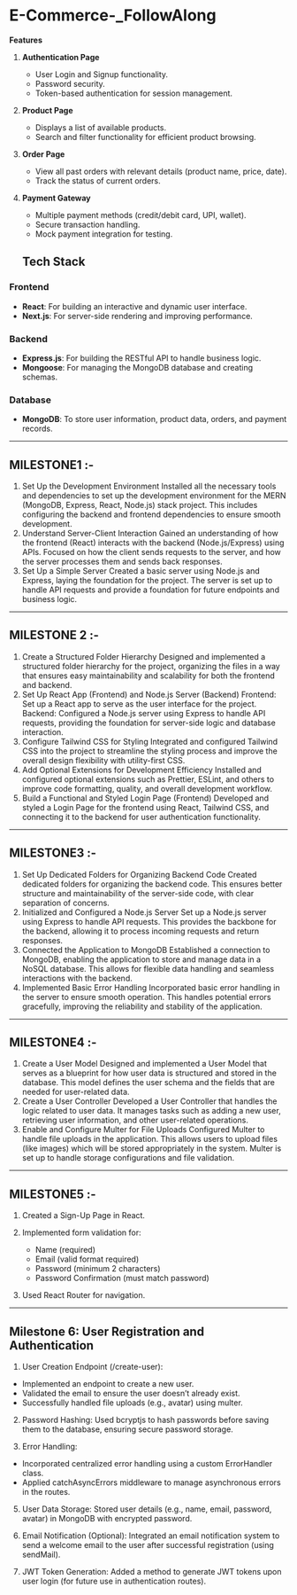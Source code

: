 # E-Commerce-_FollowAlong
 **Features**

1. **Authentication Page**  
   - User Login and Signup functionality.  
   - Password security.  
   - Token-based authentication for session management.  

2. **Product Page**  
   - Displays a list of available products.  
   - Search and filter functionality for efficient product browsing.  

3. **Order Page**  
   - View all past orders with relevant details (product name, price, date).  
   - Track the status of current orders.  

4. **Payment Gateway**  
   - Multiple payment methods (credit/debit card, UPI, wallet).  
   - Secure transaction handling.  
   - Mock payment integration for testing.


   ## Tech Stack

### **Frontend**  
- **React**: For building an interactive and dynamic user interface.  
- **Next.js**: For server-side rendering and improving performance.  

### **Backend**  
- **Express.js**: For building the RESTful API to handle business logic.  
- **Mongoose**: For managing the MongoDB database and creating schemas.  

### **Database**  
- **MongoDB**: To store user information, product data, orders, and payment records. 
---

## MILESTONE1 :-
1. Set Up the Development Environment
Installed all the necessary tools and dependencies to set up the development environment for the MERN (MongoDB, Express, React, Node.js) stack project. This includes configuring the backend and frontend dependencies to ensure smooth development.
2. Understand Server-Client Interaction
Gained an understanding of how the frontend (React) interacts with the backend (Node.js/Express) using APIs. Focused on how the client sends requests to the server, and how the server processes them and sends back responses.
3. Set Up a Simple Server
Created a basic server using Node.js and Express, laying the foundation for the project. The server is set up to handle API requests and provide a foundation for future endpoints and business logic.

---
## MILESTONE 2  :-
1. Create a Structured Folder Hierarchy
Designed and implemented a structured folder hierarchy for the project, organizing the files in a way that ensures easy maintainability and scalability for both the frontend and backend.
2. Set Up React App (Frontend) and Node.js Server (Backend)
Frontend: Set up a React app to serve as the user interface for the project.
Backend: Configured a Node.js server using Express to handle API requests, providing the foundation for server-side logic and database interaction.
3. Configure Tailwind CSS for Styling
Integrated and configured Tailwind CSS into the project to streamline the styling process and improve the overall design flexibility with utility-first CSS.
4. Add Optional Extensions for Development Efficiency
Installed and configured optional extensions such as Prettier, ESLint, and others to improve code formatting, quality, and overall development workflow.
5. Build a Functional and Styled Login Page (Frontend)
Developed and styled a Login Page for the frontend using React, Tailwind CSS, and connecting it to the backend for user authentication functionality.

---
## MILESTONE3 :- 
1. Set Up Dedicated Folders for Organizing Backend Code
Created dedicated folders for organizing the backend code. This ensures better structure and maintainability of the server-side code, with clear separation of concerns.
2. Initialized and Configured a Node.js Server
Set up a Node.js server using Express to handle API requests. This provides the backbone for the backend, allowing it to process incoming requests and return responses.
3. Connected the Application to MongoDB
Established a connection to MongoDB, enabling the application to store and manage data in a NoSQL database. This allows for flexible data handling and seamless interactions with the backend.
4. Implemented Basic Error Handling
Incorporated basic error handling in the server to ensure smooth operation. This handles potential errors gracefully, improving the reliability and stability of the application.

---

## MILESTONE4 :-
1. Create a User Model
Designed and implemented a User Model that serves as a blueprint for how user data is structured and stored in the database. This model defines the user schema and the fields that are needed for user-related data.
2. Create a User Controller
Developed a User Controller that handles the logic related to user data. It manages tasks such as adding a new user, retrieving user information, and other user-related operations.
3. Enable and Configure Multer for File Uploads
Configured Multer to handle file uploads in the application. This allows users to upload files (like images) which will be stored appropriately in the system. Multer is set up to handle storage configurations and file validation.


---

## MILESTONE5 :-
1. Created a Sign-Up Page in React.
2. Implemented form validation for:
     - Name (required)
     - Email (valid format required)
     - Password (minimum 2 characters)
     - Password Confirmation (must match password)

4. Used React Router for navigation.

---

## Milestone 6: User Registration and Authentication
1. User Creation Endpoint (/create-user):
 - Implemented an endpoint to create a new user.
 - Validated the email to ensure the user doesn’t already exist.
 - Successfully handled file uploads (e.g., avatar) using multer.

 2. Password Hashing:
 Used bcryptjs to hash passwords before saving them to the database, ensuring secure password storage.

4. Error Handling:
- Incorporated centralized error handling using a custom ErrorHandler class.
- Applied catchAsyncErrors middleware to manage asynchronous errors in the routes.

5. User Data Storage:
Stored user details (e.g., name, email, password, avatar) in MongoDB with encrypted password.

6. Email Notification (Optional):
Integrated an email notification system to send a welcome email to the user after successful registration (using sendMail).

7. JWT Token Generation:
Added a method to generate JWT tokens upon user login (for future use in authentication routes).